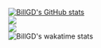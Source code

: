 [![BillGD's GitHub stats](https://github-readme-stats.vercel.app/api?username=Bill-GD&include_all_commits=true&show_icons=true&theme=vision-friendly-dark&bg_color=00000000)](https://github.com/anuraghazra/github-readme-stats)
<br>
![](https://github-readme-streak-stats.herokuapp.com/?user=Bill-GD&theme=vision-friendly-dark&background=00000000)
<br>
![](https://github-readme-stats.vercel.app/api/top-langs/?username=Bill-GD&theme=vision-friendly-dark&include_all_commits=false&count_private=false&layout=compact&langs_count=8&bg_color=00000000)
<br>
![BillGD's wakatime stats](https://github-readme-stats.vercel.app/api/wakatime?username=BillGD&hide_title=true&is_including_today=true&theme=vision-friendly-dark&bg_color=00000000&v=2)
